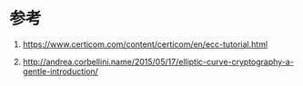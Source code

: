 # 参考 
1.  https://www.certicom.com/content/certicom/en/ecc-tutorial.html 

2. http://andrea.corbellini.name/2015/05/17/elliptic-curve-cryptography-a-gentle-introduction/
